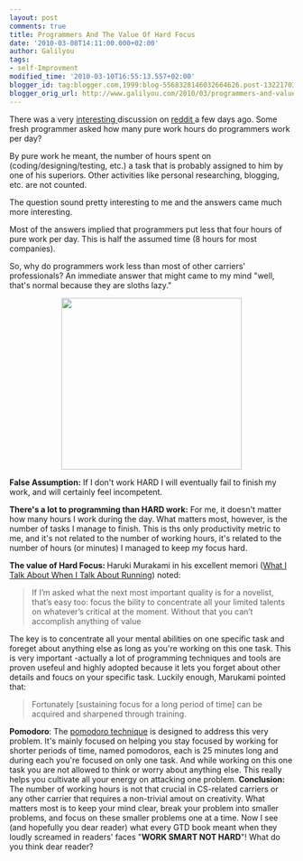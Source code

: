 ```yaml
---
layout: post
comments: true
title: Programmers And The Value Of Hard Focus
date: '2010-03-08T14:11:00.000+02:00'
author: Galilyou
tags:
- self-Improvment
modified_time: '2010-03-10T16:55:13.557+02:00'
blogger_id: tag:blogger.com,1999:blog-5568328146032664626.post-1322170361268680012
blogger_orig_url: http://www.galilyou.com/2010/03/programmers-and-value-of-hard-focus.html
---
```


There was a very <a href="http://www.reddit.com/r/programming/comments/b8qho/how_many_hours_of_pure_work_do_you_put_in_a_day/">interesting </a>discussion on <a href="http://reddit.com/">reddit </a>a few days ago. Some fresh programmer asked how many pure work hours do programmers work per day?


By pure work he meant, the number of hours spent on (coding/designing/testing, etc.) a task that is probably assigned to him by one of his superiors. Other activities like personal researching, blogging, etc. are not counted.

The question sound pretty interesting to me and the answers came much more interesting.

Most of the answers implied that programmers put less that four hours of pure work per day. This is half the assumed time (8 hours for most companies).

So, why do programmers work less than most of other carriers' professionals? An immediate answer that might came to my mind "well, that's normal because they are sloths lazy." 

<div class="separator" style="clear: both; text-align: center;"><a href="http://www.supercoloring.com/wp-content/thumbnail/2009_04/lazy-programmer-coloring-page.jpg" imageanchor="1" style="margin-left: 1em; margin-right: 1em;"><img border="0" height="304" src="http://www.supercoloring.com/wp-content/thumbnail/2009_04/lazy-programmer-coloring-page.jpg" width="320" /></a></div>

<b>False Assumption:</b> If I don't work HARD I will eventually fail to finish my work, and will certainly feel incompetent.

<b>There's a lot to programming than HARD work:</b> For me, it doesn't matter how many hours I work during the day. What matters most, however, is the number of tasks I manage to finish. This is ths only productivity metric to me, and it's not related to the number of working hours, it's related to the number of hours (or minutes) I managed to keep my focus hard. 

<b>The value of Hard Focus: </b>Haruki Murakami in his excellent memori (<a href="http://www.amazon.com/What-Talk-About-When-Running/dp/0307269191">What I Talk About When I Talk About Running</a>) noted: 

>If I’m asked what the next most important quality is for a novelist, that’s easy too: focus the bility to  concentrate all your limited talents on whatever’s critical at the moment. Without that you can’t accomplish anything of value

The key is to concentrate all your mental abilities on one specific task and foreget about anything else as long as you're working on this one task. This is very important -actually a lot of programming techniques and tools are proven usefeul and highly adopted because it lets you forget about other details and foucs on your specific task.
Luckily enough, Marukami pointed that: 

>Fortunately [sustaining focus for a long period of time] can be acquired and sharpened through training.

<b>Pomodoro</b>: The <a href="http://www.pomodorotechnique.com/">pomodoro technique</a> is designed to address this very problem. It's mainly focused on helping you stay focused by working for shorter periods of time, named pomodoros, each is 25 minutes long and during each you're focused on only one task. And while working on this one task you are not allowed to think or worry about anything else. This really helps you cultivate all your energy on attacking one problem. 
<b>Conclusion: </b>The number of working hours is not that crucial in CS-related carriers or any other carrier that requires a non-trivial amout on creativity. What matters most is to keep your mind clear, break your problem into smaller problems, and focus on these smaller problems one at a time.
Now I see (and hopefully you dear reader) what every GTD book meant when they loudly screamed in readers' faces "<b>WORK SMART NOT HARD</b>"!
What do you think dear reader? 